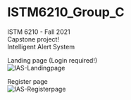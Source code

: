 # ISTM6210_Group_C
ISTM 6210 - Fall 2021 <br />
Capstone project! <br />
Intelligent Alert System <br />

Landing page (Login required!) <br />
![IAS-Landingpage](https://user-images.githubusercontent.com/93503167/139624771-a181a6e0-5705-4d78-9c86-663dc89d7e7a.png) <br />

Register page <br />
![IAS-Registerpage](https://user-images.githubusercontent.com/93503167/139753477-c21e9f1e-78b1-4226-9aac-17573e1fd08c.png) <br />





